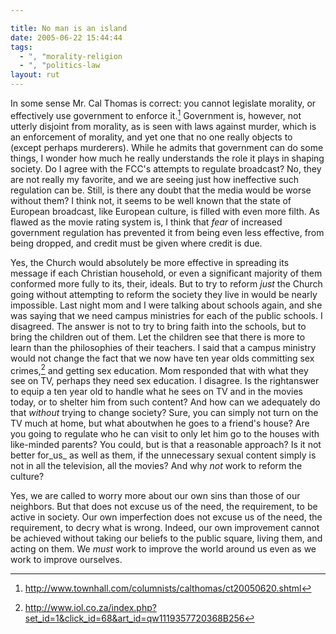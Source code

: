 ```yaml
---

title: No man is an island
date: 2005-06-22 15:44:44
tags:
  - ", "morality-religion
  - ", "politics-law
layout: rut
---
```


In some sense Mr. Cal Thomas is correct:  you cannot legislate morality, or effectively use government to enforce it.[^1]  Government is, however, not utterly disjoint from morality, as is seen with laws against murder, which is an enforcement of morality, and yet one that no one really objects to (except perhaps murderers).  While he admits that government can do some things, I wonder how much he really understands the role it plays in shaping society.   Do I agree with the FCC's attempts to regulate broadcast?   No, they are not really my favorite, and we are seeing just how ineffective such regulation can be.  Still, is there any doubt that the media would be worse without them?  I think not, it seems to be well known that the state of European broadcast, like European culture, is filled with even more filth.  As flawed as the movie rating system is, I think that _fear_ of increased government regulation has prevented it from being even less effective, from being dropped, and credit must be given where credit is due.

Yes, the Church would absolutely be more effective in spreading its message if each Christian household, or even a significant majority of them conformed more fully to its, their, ideals.  But to try to reform _just_ the Church going without attempting to reform the society they live in would be nearly impossible.  Last night mom and I were talking about schools again, and she was saying that we need campus ministries for each of the public schools.  I disagreed.  The answer is not to try to bring faith into the schools, but to bring the children out of them.  Let the children see that there is more to learn than the philosophies of their teachers.  I said that a campus ministry would not change the fact that we now have ten year olds committing sex crimes,[^2] and getting sex education.   Mom responded that with what they see on TV, perhaps they need sex education.  I disagree.  Is the rightanswer to equip a ten year old to handle what he sees on TV and in the movies today, or to shelter him from such content?  And how can we adequately do that _without_ trying to change society?  Sure, you can simply not turn on the TV much at home, but what aboutwhen he goes to a friend's house?  Are you going to regulate who he can visit to only let him go to the houses with like-minded parents?  You could, but is that a reasonable approach?   Is it not better for_us_ as well as them, if the unnecessary sexual content simply is not in all the television, all the movies?   And why _not_ work to reform the culture?

Yes, we are called to worry more about our own sins than those of our neighbors.   But that does not excuse us of the need, the requirement, to be active in society.  Our own imperfection does not excuse us of the need, the requirement, to decry what is wrong.  Indeed, our own improvement cannot be achieved without taking our beliefs to the public square, living them, and acting on them.  We _must_ work to improve the world around us even as we work to improve ourselves.

[^1]: <http://www.townhall.com/columnists/calthomas/ct20050620.shtml>

[^2]: <http://www.iol.co.za/index.php?set_id=1&click_id=68&art_id=qw1119357720368B256>

